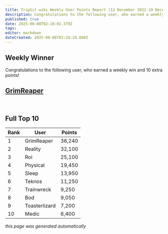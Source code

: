 ```yaml
---
title: TripSit wiki Weekly User Points Report (12 December 2022-19 December 2022)
description: Congratulations to the following user, who earned a weekly win and 10 extra points!
published: true
date: 2025-08-08T02:18:01.379Z
tags: 
editor: markdown
dateCreated: 2025-08-08T02:16:24.660Z
---
```


## Weekly Winner

Congratulations to the following user, who earned a weekly win and 10 extra points!

## [GrimReaper](/en/untagged/user-grimreaper)

<br />

## Full Top 10

| Rank | User | Points |
|------|------|--------|
| 1 | GrimReaper | 36,240 |
| 2 | Reality | 32,100 |
| 3 | Roi | 25,100 |
| 4 | Physical | 19,450 |
| 5 | Sleep | 13,950 |
| 6 | Teknos | 11,250 |
| 7 | Trainwreck | 9,250 |
| 8 | Bod | 9,050 |
| 9 | Toasterlizard | 7,200 |
| 10 | Medic | 6,400 |

*this page was generated automatically*